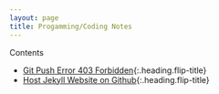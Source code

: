 ```yaml
---
layout: page
title: Progamming/Coding Notes
---
```


Contents

* [Git Push Error 403 Forbidden]{:.heading.flip-title}
* [Host Jekyll Website on Github]{:.heading.flip-title}

[Git Push Error 403 Forbidden]: Git-Push-Error-403-Forbidden.md
[Host Jekyll Website on Github]: Host-Jekyll-Github.md
